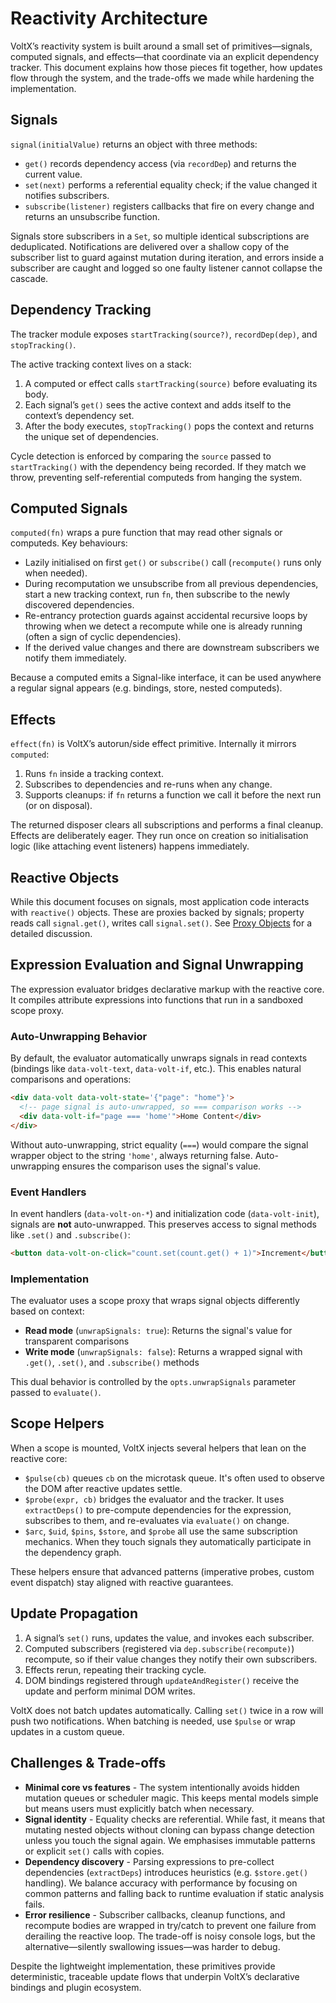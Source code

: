 # Reactivity Architecture

VoltX’s reactivity system is built around a small set of primitives—signals, computed signals, and effects—that coordinate via an explicit dependency tracker.
This document explains how those pieces fit together, how updates flow through the system, and the trade-offs we made while hardening the implementation.

## Signals

`signal(initialValue)` returns an object with three methods:

- `get()` records dependency access (via `recordDep`) and returns the current value.
- `set(next)` performs a referential equality check; if the value changed it notifies subscribers.
- `subscribe(listener)` registers callbacks that fire on every change and returns an unsubscribe function.

Signals store subscribers in a `Set`, so multiple identical subscriptions are deduplicated. Notifications are delivered over a shallow copy of the subscriber list to guard against mutation during iteration, and errors inside a subscriber are caught and logged so one faulty listener cannot collapse the cascade.

## Dependency Tracking

The tracker module exposes `startTracking(source?)`, `recordDep(dep)`, and `stopTracking()`.

The active tracking context lives on a stack:

1. A computed or effect calls `startTracking(source)` before evaluating its body.
2. Each signal’s `get()` sees the active context and adds itself to the context’s dependency set.
3. After the body executes, `stopTracking()` pops the context and returns the unique set of dependencies.

Cycle detection is enforced by comparing the `source` passed to `startTracking()` with the dependency being recorded.
If they match we throw, preventing self-referential computeds from hanging the system.

## Computed Signals

`computed(fn)` wraps a pure function that may read other signals or computeds. Key behaviours:

- Lazily initialised on first `get()` or `subscribe()` call (`recompute()` runs only when needed).
- During recomputation we unsubscribe from all previous dependencies, start a new tracking context, run `fn`, then subscribe to the newly discovered dependencies.
- Re-entrancy protection guards against accidental recursive loops by throwing when we detect a recompute while one is already running (often a sign of cyclic dependencies).
- If the derived value changes and there are downstream subscribers we notify them immediately.

Because a computed emits a Signal-like interface, it can be used anywhere a regular signal appears (e.g. bindings, store, nested computeds).

## Effects

`effect(fn)` is VoltX’s autorun/side effect primitive. Internally it mirrors `computed`:

1. Runs `fn` inside a tracking context.
2. Subscribes to dependencies and re-runs when any change.
3. Supports cleanups: if `fn` returns a function we call it before the next run (or on disposal).

The returned disposer clears all subscriptions and performs a final cleanup.
Effects are deliberately eager. They run once on creation so initialisation logic (like attaching event listeners) happens immediately.

## Reactive Objects

While this document focuses on signals, most application code interacts with `reactive()` objects.
These are proxies backed by signals; property reads call `signal.get()`, writes call `signal.set()`.
See [Proxy Objects](./proxies) for a detailed discussion.

## Expression Evaluation and Signal Unwrapping

The expression evaluator bridges declarative markup with the reactive core. It compiles attribute expressions into functions that run in a sandboxed scope proxy.

### Auto-Unwrapping Behavior

By default, the evaluator automatically unwraps signals in read contexts (bindings like `data-volt-text`, `data-volt-if`, etc.). This enables natural comparisons and operations:

```html
<div data-volt data-volt-state='{"page": "home"}'>
  <!-- page signal is auto-unwrapped, so === comparison works -->
  <div data-volt-if="page === 'home'">Home Content</div>
</div>
```

Without auto-unwrapping, strict equality (`===`) would compare the signal wrapper object to the string `'home'`, always returning false. Auto-unwrapping ensures the comparison uses the signal's value.

### Event Handlers

In event handlers (`data-volt-on-*`) and initialization code (`data-volt-init`), signals are **not** auto-unwrapped. This preserves access to signal methods like `.set()` and `.subscribe()`:

```html
<button data-volt-on-click="count.set(count.get() + 1)">Increment</button>
```

### Implementation

The evaluator uses a scope proxy that wraps signal objects differently based on context:

- **Read mode** (`unwrapSignals: true`): Returns the signal's value for transparent comparisons
- **Write mode** (`unwrapSignals: false`): Returns a wrapped signal with `.get()`, `.set()`, and `.subscribe()` methods

This dual behavior is controlled by the `opts.unwrapSignals` parameter passed to `evaluate()`.

## Scope Helpers

When a scope is mounted, VoltX injects several helpers that lean on the reactive core:

- `$pulse(cb)` queues `cb` on the microtask queue.
    It's often used to observe the DOM after reactive updates settle.
- `$probe(expr, cb)` bridges the evaluator and the tracker.
    It uses `extractDeps()` to pre-compute dependencies for the expression, subscribes to them, and re-evaluates via `evaluate()` on change.
- `$arc`, `$uid`, `$pins`, `$store`, and `$probe` all use the same subscription mechanics.
    When they touch signals they automatically participate in the dependency graph.

These helpers ensure that advanced patterns (imperative probes, custom event dispatch) stay aligned with reactive guarantees.

## Update Propagation

1. A signal’s `set()` runs, updates the value, and invokes each subscriber.
2. Computed subscribers (registered via `dep.subscribe(recompute)`) recompute, so if their value changes they notify their own subscribers.
3. Effects rerun, repeating their tracking cycle.
4. DOM bindings registered through `updateAndRegister()` receive the update and perform minimal DOM writes.

VoltX does not batch updates automatically. Calling `set()` twice in a row will push two notifications.
When batching is needed, use `$pulse` or wrap updates in a custom queue.

## Challenges & Trade-offs

- **Minimal core vs features** - The system intentionally avoids hidden mutation queues or scheduler magic.
This keeps mental models simple but means users must explicitly batch when necessary.
- **Signal identity** - Equality checks are referential.
    While fast, it means that mutating nested objects without cloning can bypass change detection unless you touch the signal again.
    We emphasises immutable patterns or explicit `set()` calls with copies.
- **Dependency discovery** - Parsing expressions to pre-collect dependencies (`extractDeps`) introduces heuristics (e.g. `$store.get()` handling).
    We balance accuracy with performance by focusing on common patterns and falling back to runtime evaluation if static analysis fails.
- **Error resilience** - Subscriber callbacks, cleanup functions, and recompute bodies are wrapped in try/catch to prevent one failure from derailing the reactive loop.
    The trade-off is noisy console logs, but the alternative—silently swallowing issues—was harder to debug.

Despite the lightweight implementation, these primitives provide deterministic, traceable update flows that underpin VoltX’s declarative bindings and plugin ecosystem.
